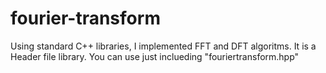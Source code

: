 # fourier-transform
Using standard C++ libraries, I implemented FFT and DFT algoritms. 
It is a Header file library. You can use just inclueding "fouriertransform.hpp"

